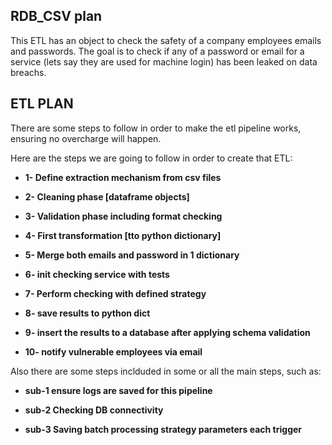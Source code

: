 ## RDB_CSV plan

This ETL has an object to check the safety of a company employees emails and passwords. The goal is to check if any of a password or email for a service (lets say they are used for machine login) has been leaked on data breachs.


## ETL PLAN

There are some steps to follow in order to make the etl pipeline works, ensuring no overcharge will happen.

Here are the steps we are going to follow in order to create that ETL:

- **1- Define extraction mechanism from csv files**

- **2- Cleaning phase [dataframe objects]**

- **3- Validation phase including format checking**

- **4- First transformation [tto python dictionary]**

- **5- Merge both emails and password in 1 dictionary**

- **6- init checking service with tests**

- **7- Perform checking with defined strategy**

- **8- save results to python dict**

- **9- insert the results to a database after applying schema validation**

- **10- notify vulnerable employees via email**

Also there are some steps inclduded in some or all the main steps, such as:

- **sub-1 ensure logs are saved for this pipeline**

- **sub-2 Checking DB connectivity**

- **sub-3 Saving batch processing strategy parameters each trigger**

